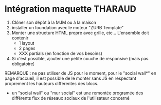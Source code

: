# Intégration maquette THARAUD

1. Clôner son dépôt à la MJM ou à la maison
2. installer un foundation avec le moteur "ZURB Template"
3. Monter une structure HTML propre avec grille, etc... L'ensemble doit contenir
	- 1 layout
	- 2 pages
	- XXX partials (en fonction de vos besoins)
4. Si c'est possible, ajouter une petite couche de responsive (mais pas obligatoire)

REMARQUE : ne pas utiliser de JS pour le moment, pour le "social wall*" en page d'accueil, il est possible de le monter sans JS en respectant proprement les hauteurs différentes des blocs.

* un "social wall" ou "mur social" est une remontée programée des différents flux de réseaux sociaux de l'utilisateur concerné